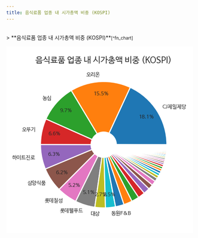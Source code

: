 ```yaml
---
title: 음식료품 업종 내 시가총액 비중 (KOSPI)
---
```

<br>
> **음식료품 업종 내 시가총액 비중 (KOSPI)<a id="pie"></a>**<small>[^fn_chart]</small>

![294090](images/kospi_업종명_음식료품_종목명.png)